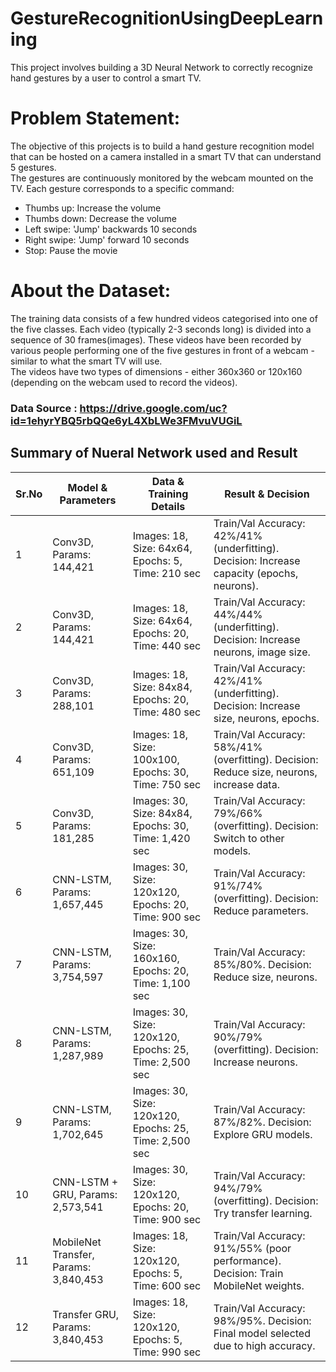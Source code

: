 # GestureRecognitionUsingDeepLearning
This project involves building a 3D Neural Network to correctly recognize hand gestures by a user to control a smart TV.

# Problem Statement:
The objective of this projects is to build a hand gesture recognition model that can be hosted on a camera installed in a smart TV that can understand 5 gestures.   
The gestures are continuously monitored by the webcam mounted on the TV. Each gesture corresponds to a specific command:  
-	Thumbs up:  Increase the volume  
-	Thumbs down: Decrease the volume  
-	Left swipe: 'Jump' backwards 10 seconds  
-	Right swipe: 'Jump' forward 10 seconds    
-	Stop: Pause the movie  

# About the Dataset: 
The training data consists of a few hundred videos categorised into one of the five classes. Each video (typically 2-3 seconds long) is divided into a sequence of 30 frames(images). These videos have been recorded by various people performing one of the five gestures in front of a webcam - similar to what the smart TV will use.  
The videos have two types of dimensions - either 360x360 or 120x160 (depending on the webcam used to record the videos).  

### Data Source : https://drive.google.com/uc?id=1ehyrYBQ5rbQQe6yL4XbLWe3FMvuVUGiL

## Summary of Nueral Network used and Result

| Sr.No | Model & Parameters         | Data & Training Details                                      | Result & Decision                                                                 |
|-------|----------------------------|-------------------------------------------------------------|----------------------------------------------------------------------------------|
| 1     | Conv3D, Params: 144,421    | Images: 18, Size: 64x64, Epochs: 5, Time: 210 sec           | Train/Val Accuracy: 42%/41% (underfitting). Decision: Increase capacity (epochs, neurons). |
| 2     | Conv3D, Params: 144,421    | Images: 18, Size: 64x64, Epochs: 20, Time: 440 sec          | Train/Val Accuracy: 44%/44% (underfitting). Decision: Increase neurons, image size.       |
| 3     | Conv3D, Params: 288,101    | Images: 18, Size: 84x84, Epochs: 20, Time: 480 sec          | Train/Val Accuracy: 42%/41% (underfitting). Decision: Increase size, neurons, epochs.     |
| 4     | Conv3D, Params: 651,109    | Images: 18, Size: 100x100, Epochs: 30, Time: 750 sec        | Train/Val Accuracy: 58%/41% (overfitting). Decision: Reduce size, neurons, increase data. |
| 5     | Conv3D, Params: 181,285    | Images: 30, Size: 84x84, Epochs: 30, Time: 1,420 sec        | Train/Val Accuracy: 79%/66% (overfitting). Decision: Switch to other models.             |
| 6     | CNN-LSTM, Params: 1,657,445| Images: 30, Size: 120x120, Epochs: 20, Time: 900 sec        | Train/Val Accuracy: 91%/74% (overfitting). Decision: Reduce parameters.                  |
| 7     | CNN-LSTM, Params: 3,754,597| Images: 30, Size: 160x160, Epochs: 20, Time: 1,100 sec      | Train/Val Accuracy: 85%/80%. Decision: Reduce size, neurons.                             |
| 8     | CNN-LSTM, Params: 1,287,989| Images: 30, Size: 120x120, Epochs: 25, Time: 2,500 sec      | Train/Val Accuracy: 90%/79% (overfitting). Decision: Increase neurons.                   |
| 9     | CNN-LSTM, Params: 1,702,645| Images: 30, Size: 120x120, Epochs: 25, Time: 2,500 sec      | Train/Val Accuracy: 87%/82%. Decision: Explore GRU models.                               |
| 10    | CNN-LSTM + GRU, Params: 2,573,541| Images: 30, Size: 120x120, Epochs: 20, Time: 900 sec     | Train/Val Accuracy: 94%/79% (overfitting). Decision: Try transfer learning.              |
| 11    | MobileNet Transfer, Params: 3,840,453| Images: 18, Size: 120x120, Epochs: 5, Time: 600 sec   | Train/Val Accuracy: 91%/55% (poor performance). Decision: Train MobileNet weights.        |
| 12    | Transfer GRU, Params: 3,840,453| Images: 18, Size: 120x120, Epochs: 5, Time: 990 sec    | Train/Val Accuracy: 98%/95%. Decision: Final model selected due to high accuracy.         |


